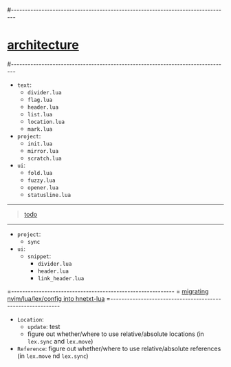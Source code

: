 #-------------------------------------------------------------------------------
# [architecture]()
#-------------------------------------------------------------------------------
- `text`:
  - `divider.lua`
  - `flag.lua`
  - `header.lua`
  - `list.lua`
  - `location.lua`
  - `mark.lua`
- `project`:
  - `init.lua`
  - `mirror.lua`
  - `scratch.lua`
- `ui`:
  - `fold.lua`
  - `fuzzy.lua`
  - `opener.lua`
  - `statusline.lua`

----------------------------------------
> [todo]()
----------------------------------------
- `project`:
  - `sync`
- `ui`:
  - `snippet`:
    - `divider.lua`
    - `header.lua`
    - `link_header.lua`

=-----------------------------------------------------------
= [migrating nvim/lua/lex/config into hnetxt-lua]()
=-----------------------------------------------------------
- `Location`: 
  - `update`: test
  - figure out whether/where to use relative/absolute locations (in `lex.sync` and `lex.move`)
- `Reference`: figure out whether/where to use relative/absolute references (in `lex.move` nd `lex.sync`)
